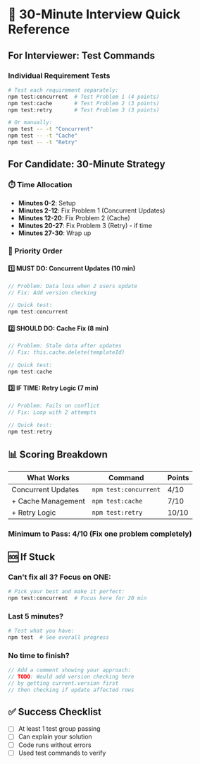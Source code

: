 # 🚀 30-Minute Interview Quick Reference

## For Interviewer: Test Commands

### Individual Requirement Tests
```bash
# Test each requirement separately:
npm test:concurrent  # Test Problem 1 (4 points)
npm test:cache       # Test Problem 2 (3 points)
npm test:retry       # Test Problem 3 (3 points)

# Or manually:
npm test -- -t "Concurrent"
npm test -- -t "Cache"
npm test -- -t "Retry"
```

## For Candidate: 30-Minute Strategy

### ⏱️ Time Allocation
- **Minutes 0-2**: Setup
- **Minutes 2-12**: Fix Problem 1 (Concurrent Updates)
- **Minutes 12-20**: Fix Problem 2 (Cache)
- **Minutes 20-27**: Fix Problem 3 (Retry) - if time
- **Minutes 27-30**: Wrap up

### 🎯 Priority Order

#### 1️⃣ MUST DO: Concurrent Updates (10 min)
```typescript
// Problem: Data loss when 2 users update
// Fix: Add version checking

// Quick test:
npm test:concurrent
```

#### 2️⃣ SHOULD DO: Cache Fix (8 min)
```typescript
// Problem: Stale data after updates
// Fix: this.cache.delete(templateId)

// Quick test:
npm test:cache
```

#### 3️⃣ IF TIME: Retry Logic (7 min)
```typescript
// Problem: Fails on conflict
// Fix: Loop with 2 attempts

// Quick test:
npm test:retry
```

## 📊 Scoring Breakdown

| What Works | Command | Points |
|------------|---------|--------|
| Concurrent Updates | `npm test:concurrent` | 4/10 |
| + Cache Management | `npm test:cache` | 7/10 |
| + Retry Logic | `npm test:retry` | 10/10 |

### Minimum to Pass: 4/10 (Fix one problem completely)

## 🆘 If Stuck

### Can't fix all 3? Focus on ONE:
```bash
# Pick your best and make it perfect:
npm test:concurrent  # Focus here for 20 min
```

### Last 5 minutes?
```bash
# Test what you have:
npm test  # See overall progress
```

### No time to finish?
```javascript
// Add a comment showing your approach:
// TODO: Would add version checking here
// by getting current.version first
// then checking if update affected rows
```

## ✅ Success Checklist

- [ ] At least 1 test group passing
- [ ] Can explain your solution
- [ ] Code runs without errors
- [ ] Used test commands to verify